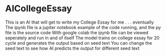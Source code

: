 # AICollegeEssay
This is an AI that will get to write my College Essay for me . . . eventually
<br>
The ipynb file is a jupiter notebook example of the code running, and the py file is the source code
With google colab the ipynb file can be viewed seperately and run in and of itself
The model trains on college essay for 20 cycle and  generates the output based on seed text
You can change the seed text to see how AI predicts the output for different seed text
